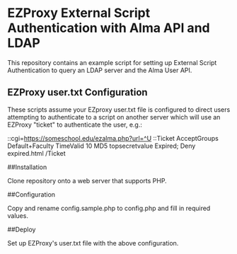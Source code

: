 EZProxy External Script Authentication with Alma API and LDAP
============================================================

This repository contains an example script for setting up External Script Authentication to query an LDAP server and the Alma User API.

## EZProxy user.txt Configuration

These scripts assume your EZproxy user.txt file is configured to direct users
attempting to authenticate to a script on another server which will use an 
EZProxy "ticket" to authenticate the user, e.g.:

::cgi=https://someschool.edu/ezalma.php?url=^U
::Ticket
AcceptGroups Default+Faculty
TimeValid 10
MD5 topsecretvalue
Expired; Deny expired.html
/Ticket

##Installation

Clone repository onto a web server that supports PHP.

##Configuration

Copy and rename config.sample.php to config.php and fill in required values.

##Deploy

Set up EZProxy's user.txt file with the above configuration.
